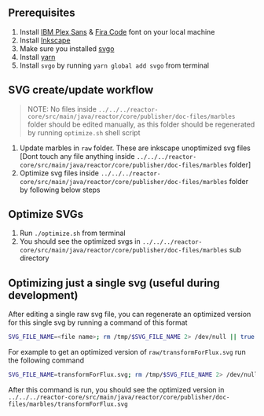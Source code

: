## Prerequisites

1. Install [IBM Plex Sans](https://fonts.google.com/specimen/IBM+Plex+Sans) & [Fira Code](https://github.com/tonsky/FiraCode) font on your local machine
2. Install [Inkscape](https://inkscape.org)
3. Make sure you installed [svgo](https://github.com/svg/svgo)
  1. Install [yarn](https://yarnpkg.com)
  2. Install `svgo` by running `yarn global add svgo` from terminal

## SVG create/update workflow

> NOTE: No files inside `../../../reactor-core/src/main/java/reactor/core/publisher/doc-files/marbles` folder should be edited manually, as this folder should be regenerated by running `optimize.sh` shell script

1. Update marbles in `raw` folder. These are inkscape unoptimized svg files \[Dont touch any file anything inside `../../../reactor-core/src/main/java/reactor/core/publisher/doc-files/marbles` folder\]
2. Optimize svg files inside `../../../reactor-core/src/main/java/reactor/core/publisher/doc-files/marbles` folder by following below steps

## Optimize SVGs

1. Run `./optimize.sh` from terminal
2. You should see the optimized svgs in `../../../reactor-core/src/main/java/reactor/core/publisher/doc-files/marbles` sub directory


## Optimizing just a single svg (useful during development)

After editing a single raw svg file, you can regenerate an optimized version for this single svg by running a command of this format

```sh
SVG_FILE_NAME=<file name>; rm /tmp/$SVG_FILE_NAME 2> /dev/null || true && inkscape --export-text-to-path --export-plain-svg=/tmp/$SVG_FILE_NAME raw/$SVG_FILE_NAME --without-gui && svgo --multipass --disable={cleanupIDs,removeNonInheritableGroupAttrs} -i /tmp/$SVG_FILE_NAME -o ../../../reactor-core/src/main/java/reactor/core/publisher/doc-files/marbles/$SVG_FILE_NAME
```

For example to get an optimized version of `raw/transformForFlux.svg` run the following command
```sh
SVG_FILE_NAME=transformForFlux.svg; rm /tmp/$SVG_FILE_NAME 2> /dev/null || true && inkscape --export-text-to-path --export-plain-svg=/tmp/$SVG_FILE_NAME raw/$SVG_FILE_NAME --without-gui && svgo --multipass --disable={cleanupIDs,removeNonInheritableGroupAttrs} -i /tmp/$SVG_FILE_NAME -o ../../../reactor-core/src/main/java/reactor/core/publisher/doc-files/marbles/$SVG_FILE_NAME
```

After this command is run, you should see the optimized version in `../../../reactor-core/src/main/java/reactor/core/publisher/doc-files/marbles/transformForFlux.svg`
